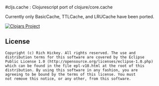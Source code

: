 #cljs.cache : Clojurescript port of clojure/core.cache

Currently only BasicCache, TTLCache, and LRUCache have been ported.

[![Clojars Project](https://img.shields.io/clojars/v/org.clojars.mmb90/cljs-cache.svg)](https://clojars.org/org.clojars.mmb90/cljs-cache)

## License ##

    Copyright (c) Rich Hickey. All rights reserved. The use and
    distribution terms for this software are covered by the Eclipse
    Public License 1.0 (http://opensource.org/licenses/eclipse-1.0.php)
    which can be found in the file epl-v10.html at the root of this
    distribution. By using this software in any fashion, you are
    agreeing to be bound by the terms of this license. You must
    not remove this notice, or any other, from this software.
